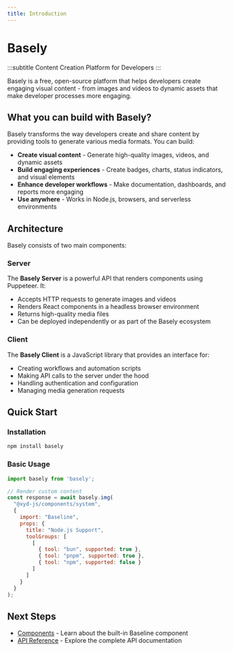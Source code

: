```yaml
---
title: Introduction
---
```


# Basely

:::subtitle
Content Creation Platform for Developers
:::

Basely is a free, open-source platform that helps developers create engaging visual content - from images and videos to dynamic assets that make developer processes more engaging.

## What you can build with Basely?

Basely transforms the way developers create and share content by providing tools to generate various media formats. You can build:

- **Create visual content** - Generate high-quality images, videos, and dynamic assets
- **Build engaging experiences** - Create badges, charts, status indicators, and visual elements
- **Enhance developer workflows** - Make documentation, dashboards, and reports more engaging
- **Use anywhere** - Works in Node.js, browsers, and serverless environments

## Architecture

Basely consists of two main components:

### Server
The **Basely Server** is a powerful API that renders components using Puppeteer. It:
- Accepts HTTP requests to generate images and videos
- Renders React components in a headless browser environment
- Returns high-quality media files
- Can be deployed independently or as part of the Basely ecosystem

### Client
The **Basely Client** is a JavaScript library that provides an interface for:
- Creating workflows and automation scripts
- Making API calls to the server under the hood
- Handling authentication and configuration
- Managing media generation requests

## Quick Start

### Installation

```bash
npm install basely
```

### Basic Usage

```javascript
import basely from 'basely';

// Render custom content
const response = await basely.img(
  "@xyd-js/components/system",
  {
    import: "Baseline",
    props: {
      title: "Node.js Support",
      toolGroups: [
        [
          { tool: "bun", supported: true },
          { tool: "pnpm", supported: true },
          { tool: "npm", supported: false }
        ]
      ]
    }
  }
);
```

## Next Steps

- [Components](/docs/components/baseline) - Learn about the built-in Baseline component
- [API Reference](/docs/api-reference) - Explore the complete API documentation
